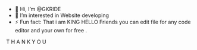 - 👋 Hi, I’m @GKRIDE
- 👀 I’m interested in Website developing
- ⚡ Fun fact: That i am KING 
HELLO
     Friends
           you can edit file for any code editor and your own for free .

 T H A N K     Y O U
